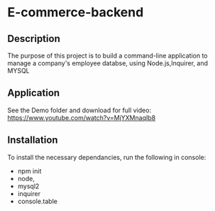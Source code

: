 # E-commerce-backend
      
## Description
The purpose of this project is to build a command-line application to manage a company's employee databse, using Node.js,Inquirer, and MYSQL
      
## Application
See the Demo folder and download for full video: https://www.youtube.com/watch?v=MjYXMnaqIb8

## Installation
To install the necessary dependancies, run the following in console: 
* npm init
* node,
* mysql2
* inquirer
* console.table




